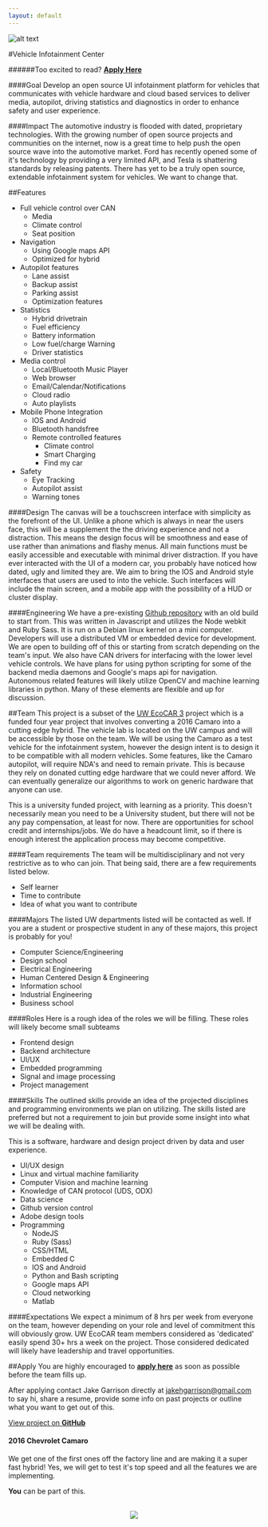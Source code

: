 ```yaml
---
layout: default
---
```

![alt text](https://github.com/jake-g/Vehicle-Infotainment-Center/raw/gh-pages/_images/banner.png)

#Vehicle Infotainment Center

######Too excited to read? __[Apply Here](http://goo.gl/forms/DbPqCebwa7)__


####Goal
Develop an open source UI infotainment platform for vehicles that communicates with vehicle hardware and cloud based services to deliver media, autopilot, driving statistics and diagnostics in order to enhance safety and user experience.

####Impact
The automotive industry is flooded with dated, proprietary technologies. With the growing number of open source projects and communities on the internet, now is a great time to help push the open source wave into the automotive market. Ford has recently opened some of it's technology by providing a very limited API, and Tesla is shattering standards by releasing patents. There has yet to be a truly open source, extendable infotainment system for vehicles. We want to change that.

##Features
* Full vehicle control over CAN
  * Media
  * Climate control
  * Seat position
* Navigation
  * Using Google maps API
  * Optimized for hybrid
* Autopilot features
  * Lane assist
  * Backup assist
  * Parking assist
  * Optimization features
* Statistics
  * Hybrid drivetrain
  * Fuel efficiency
  * Battery information
  * Low fuel/charge Warning
  * Driver statistics
* Media control
  * Local/Bluetooth Music Player
  * Web browser
  * Email/Calendar/Notifications
  * Cloud radio
  * Auto playlists
* Mobile Phone Integration
  * IOS and Android
  * Bluetooth handsfree
  * Remote controlled features
    * Climate control
    * Smart Charging
    * Find my car
* Safety
  * Eye Tracking
  * Autopilot assist
  * Warning tones

####Design
The canvas will be a touchscreen interface with simplicity as the forefront of the UI. Unlike a phone which is always in near the users face, this will be a supplement the the driving experience and not a distraction. This means the design focus will be smoothness and ease of use rather than animations and flashy menus. All main functions must be easily accessible and executable with minimal driver distraction. If you have ever interacted with the UI of a modern car, you probably have noticed how dated, ugly and limited they are. We aim to bring the IOS and Android style interfaces that users are used to into the vehicle. Such interfaces will include the main screen, and a mobile app with the possibility of a HUD or cluster display.

####Engineering
We have a pre-existing [Github repository](https://github.com/UWEcoCAR/UWCenterStack) with an old build to start from. This was written in Javascript and utilizes the Node webkit and Ruby Sass. It is run on a Debian linux kernel on a mini computer. Developers will use a distributed VM or embedded device for development. We are open to building off of this or starting from scratch depending on the team's input. We also have CAN drivers for interfacing with the lower level vehicle controls. We have plans for using python scripting for some of the backend media daemons and Google's maps api for navigation. Autonomous related features will likely utilize OpenCV and machine learning libraries in python. Many of these elements are flexible and up for discussion.

##Team
This project is a subset of the [UW EcoCAR 3](http://uwecocar.com/index.html) project which is a funded four year project that involves converting a 2016 Camaro into a cutting edge hybrid. The vehicle lab is located on the UW campus and will be accessible by those on the team. We will be using the Camaro as a test vehicle for the infotainment system, however the design intent is to design it to be compatible with all modern vehicles. Some features, like the Camaro autopilot, will require NDA's and need to remain private. This is because they rely on donated cutting edge hardware that we could never afford. We can eventually generalize our algorithms to work on generic hardware that anyone can use.

This is a university funded project, with learning as a priority. This doesn't necessarily mean you need to be a University student, but there will not be any pay compensation, at least for now. There are opportunities for school credit and internships/jobs. We do have a headcount limit, so if there is enough interest the application process may become competitive.

####Team requirements
The team will be multidisciplinary and not very restrictive as to who can join. That being said, there are a few requirements listed below.

  * Self learner
  * Time to contribute
  * Idea of what you want to contribute

####Majors
The listed UW departments listed will be contacted as well. If you are a student or prospective student in any of these majors, this project is probably for you!

* Computer Science/Engineering
* Design school
* Electrical Engineering
* Human Centered Design & Engineering
* Information school
* Industrial Engineering
* Business school

####Roles
Here is a rough idea of the roles we will be filling. These roles will likely become small subteams

* Frontend design
* Backend architecture
* UI/UX
* Embedded programming
* Signal and image processing
* Project management

####Skills
The outlined skills provide an idea of the projected disciplines and programming environments we plan on utilizing.  The skills listed are preferred but not a requirement to join but provide some insight into what we will be dealing with.

This is a software, hardware and design project driven by data and user experience.

* UI/UX design
* Linux and virtual machine familiarity
* Computer Vision and machine learning
* Knowledge of CAN protocol (UDS, ODX)
* Data science
* Github version control
* Adobe design tools
* Programming
  * NodeJS
  * Ruby (Sass)
  * CSS/HTML
  * Embedded C
  * IOS and Android
  * Python and Bash scripting
  * Google maps API
  * Cloud networking
  * Matlab

####Expectations
We expect a minimum of 8 hrs per week from everyone on the team, however depending on your role and level of commitment this will obviously grow. UW EcoCAR team members considered as 'dedicated' easily spend 30+ hrs a week on the project. Those considered dedicated will likely have leadership and travel opportunities.

##Apply
You are highly encouraged to __[apply here](http://goo.gl/forms/DbPqCebwa7)__ as soon as possible before the team fills up.

After applying contact Jake Garrison directly at <jakehgarrison@gmail.com> to say hi, share a resume, provide some info on past projects or outline what you want to get out of this.


 <a href="https://github.com/jake-g/Vehicle-Infotainment-Center">View project on <strong>GitHub</strong></a></li></div><div style="text-align:left">

#### 2016 Chevrolet Camaro
We get one of the first ones off the factory line and are making it a super fast hybrid! Yes, we will get to test it's top speed and all the features we are implementing.

__You__ can be part of this.

<br>
<div style="text-align:center"><img src ="https://github.com/jake-g/Vehicle-Infotainment-Center/raw/gh-pages/_images/cropped-camaro.png" /></div>

